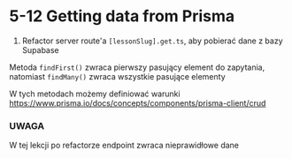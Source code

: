 # 5-12 Getting data from Prisma

1. Refactor server route'a `[lessonSlug].get.ts`, aby pobierać dane z bazy Supabase

Metoda `findFirst()` zwraca pierwszy pasujący element do zapytania, natomiast `findMany()` zwraca wszystkie pasujące elementy

W tych metodach możemy definiować warunki
https://www.prisma.io/docs/concepts/components/prisma-client/crud

### UWAGA
W tej lekcji po refactorze endpoint zwraca nieprawidłowe dane
